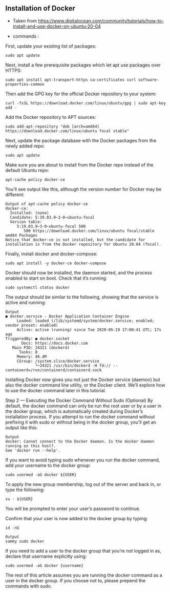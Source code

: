 ## Installation of Docker

- Taken from https://www.digitalocean.com/community/tutorials/how-to-install-and-use-docker-on-ubuntu-20-04

- commands :

First, update your existing list of packages:
```
sudo apt update
```

Next, install a few prerequisite packages which let apt use packages over HTTPS:
```
sudo apt install apt-transport-https ca-certificates curl software-properties-common
```

Then add the GPG key for the official Docker repository to your system:
```
curl -fsSL https://download.docker.com/linux/ubuntu/gpg | sudo apt-key add -
```

Add the Docker repository to APT sources:
```
sudo add-apt-repository "deb [arch=amd64] https://download.docker.com/linux/ubuntu focal stable"
```

Next, update the package database with the Docker packages from the newly added repo:
```
sudo apt update
```

Make sure you are about to install from the Docker repo instead of the default Ubuntu repo:
```
apt-cache policy docker-ce
```

You’ll see output like this, although the version number for Docker may be different:

```
Output of apt-cache policy docker-ce
docker-ce:
  Installed: (none)
  Candidate: 5:19.03.9~3-0~ubuntu-focal
  Version table:
     5:19.03.9~3-0~ubuntu-focal 500
        500 https://download.docker.com/linux/ubuntu focal/stable amd64 Packages
Notice that docker-ce is not installed, but the candidate for installation is from the Docker repository for Ubuntu 20.04 (focal).
```

Finally, install docker and docker-compose:
```
sudo apt install -y docker-ce docker-compose
```

Docker should now be installed, the daemon started, and the process enabled to start on boot. Check that it’s running:
```
sudo systemctl status docker
```

The output should be similar to the following, showing that the service is active and running:

```
Output
● docker.service - Docker Application Container Engine
     Loaded: loaded (/lib/systemd/system/docker.service; enabled; vendor preset: enabled)
     Active: active (running) since Tue 2020-05-19 17:00:41 UTC; 17s ago
TriggeredBy: ● docker.socket
       Docs: https://docs.docker.com
   Main PID: 24321 (dockerd)
      Tasks: 8
     Memory: 46.4M
     CGroup: /system.slice/docker.service
             └─24321 /usr/bin/dockerd -H fd:// --containerd=/run/containerd/containerd.sock
```

Installing Docker now gives you not just the Docker service (daemon) but also the docker command line utility, or the Docker client. We’ll explore how to use the docker command later in this tutorial.

Step 2 — Executing the Docker Command Without Sudo (Optional)
By default, the docker command can only be run the root user or by a user in the docker group, which is automatically created during Docker’s installation process. If you attempt to run the docker command without prefixing it with sudo or without being in the docker group, you’ll get an output like this:

```
Output
docker: Cannot connect to the Docker daemon. Is the docker daemon running on this host?.
See 'docker run --help'.
```

If you want to avoid typing sudo whenever you run the docker command, add your username to the docker group:
```
sudo usermod -aG docker ${USER}
```

To apply the new group membership, log out of the server and back in, or type the following:
```
su - ${USER}
```
You will be prompted to enter your user’s password to continue.

Confirm that your user is now added to the docker group by typing:
```
id -nG
```

```
Output
sammy sudo docker
```

If you need to add a user to the docker group that you’re not logged in as, declare that username explicitly using:
```
sudo usermod -aG docker {username}
```

The rest of this article assumes you are running the docker command as a user in the docker group. If you choose not to, please prepend the commands with sudo.
